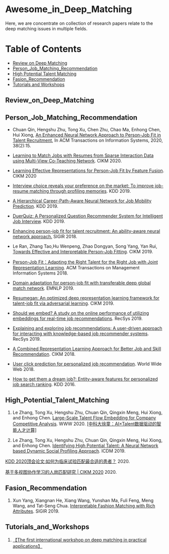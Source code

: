 # Awesome_in_Deep_Matching



Here, we are concentrate on collection of research papers relate to the deep matching issues in multiple fields.   


Table of Contents
=================


<!--   * [Datasets / Shared Tasks](#Datasets_Shared_Tasks) -->
  * [Review on Deep Matching](#Review_on_Deep_Matching)
  * [Person_Job_Matching_Recommendation](#Person_Job_Matching_Recommendation)
  * [High Potential Talent Matching](#High_Potential_Talent_Matching)
  * [Fasion_Recommendation](#Fasion_Recommendation)  
  * [Tutorials and Workshops](#Tutorials_and_Workshops)


<!-- ## Datasets_Shared_Tasks -->
## Review_on_Deep_Matching

## Person_Job_Matching_Recommendation
- Chuan Qin, Hengshu Zhu, Tong Xu, Chen Zhu, Chao Ma, Enhong Chen, Hui Xiong, [An Enhanced Neural Network Approach to Person-Job Fit in Talent Recruitment](https://bigdata.ustc.edu.cn/paper_pdf/2020/Chuan-Qin-TOIS.pdf), In ACM Transactions on Information Systems, 2020, 38(2):15.


- [Learning to Match Jobs with Resumes from Sparse Interaction Data using Multi-View Co-Teaching Network](https://arxiv.org/pdf/2009.13299). CIKM 2020.


- [Learning Effective Representations for Person-Job Fit by Feature Fusion](https://arxiv.org/pdf/2006.07017.pdf). CIKM 2020

- [Interview choice reveals your preference on the market: To improve job-resume matching through profiling memories](https://repository.kaust.edu.sa/bitstream/handle/10754/656763/kdd19-rt0938p.pdf?sequence=1&isAllowed=y). KDD 2019.

- [A Hierarchical Career-Path-Aware Neural Network for Job Mobility Prediction](./papers/A-Hierarchical-Career-Path-Aware-Neural-Network-for-Job-Mobility-Prediction.pdf). KDD 2019.

- [DuerQuiz: A Personalized Question Recommender System for Intelligent Job Interview](http://staff.ustc.edu.cn/~tongxu/Papers/Chuan_KDD19.pdf). KDD 2019.

- [Enhancing person-job fit for talent recruitment: An ability-aware neural network approach.](http://staff.ustc.edu.cn/~tongxu/Papers/Chuan_SIGIR18.pdf) SIGIR 2018.

- Le Ran, Zhang Tao,Hu Wenpeng, Zhao Dongyan, Song Yang, Yan Rui, [Towards Effective and Interpretable Person-Job Fitting](https://www.researchgate.net/profile/Rui_Yan45/publication/337018779_Towards_Effective_and_Interpretable_Person-Job_Fitting/links/5e8601854585150839b7c27f/Towards-Effective-and-Interpretable-Person-Job-Fitting.pdf). CIKM 2019.


- [Person-Job Fit：Adapting the Right Talent for the Right Job with Joint Representation Learning](https://arxiv.org/pdf/1810.04040). ACM Transactions on Management Information Systems 2018.


- [Domain adaptation for person-job fit with transferable deep global match network](https://www.aclweb.org/anthology/D19-1487.pdf). EMNLP 2019.


- [Resumegan: An optimized deep representation learning framework for talent-job fit via adversarial learning](https://github.com/shengyp/deep_matching/blob/gh-pages/papers/Luo%20et%20al._2019_Resumegan%20An%20optimized%20deep%20representation%20learning%20framework%20for%20talent-job%20fit%20via%20adversarial%20learning.pdf). CIKM 2019.


- [Should we embed? A study on the online performance of utilizing embeddings for real-time job recommendations](https://arxiv.org/pdf/1907.06556.pdf). RecSys 2019.


- [Explaining and exploring job recommendations: A user-driven approach for interacting with knowledge-based job recommender systems](https://www.researchgate.net/profile/Robin_De_Croon/publication/335771582_Explaining_and_exploring_job_recommendations_a_user-driven_approach_for_interacting_with_knowledge-based_job_recommender_systems/links/5d923495299bf10cff1cb57e/Explaining-and-exploring-job-recommendations-a-user-driven-approach-for-interacting-with-knowledge-based-job-recommender-systems.pdf). RecSys 2019.


- [A Combined Representation Learning Approach for Better Job and Skill Recommendation](https://scholarworks.iupui.edu/bitstream/handle/1805/20918/Dave_2019_combined.pdf?sequence=1&isAllowed=n). CIKM 2018.


- [User click prediction for personalized job recommendation](https://sci-hub.se/10.1007/s11280-018-0568-z). World Wide Web 2018.


- [How to get them a dream job?: Entity-aware features for personalized job search ranking](https://www.kdd.org/kdd2016/papers/files/adp0518-liA.pdf). KDD 2016.


## High_Potential_Talent_Matching
1. Le Zhang, Tong Xu, Hengshu Zhu, Chuan Qin, Qingxin Meng, Hui Xiong, and Enhong Chen. [Large-Scale Talent Flow Embedding for Company Competitive Analysis](http://staff.ustc.edu.cn/~tongxu/Papers/Le_WWW20.pdf). WWW 2020. [[中科大徐童：AI×Talent数据驱动的智能人才计算]](https://mp.weixin.qq.com/s/SZDgC_N2IfSzbXyOrS_7Gw) 


2. Le Zhang, Tong Xu, Hengshu Zhu, Chuan Qin, Qingxin Meng, Hui Xiong, and Enhong Chen. [Identifying High Potential Talent: A Neural Network based Dynamic Social Profiling Approach](http://staff.ustc.edu.cn/~tongxu/Papers/Yuyang_ICDM19.pdf). ICDM 2019.


[KDD 2020顶会论文:如何为临床试验匹配最合适的患者？](https://mp.weixin.qq.com/s/utkSCxko8IvukQFceyjR8g) 2020.

[基于多视图协作学习的人岗匹配研究 | CIKM 2020](https://mp.weixin.qq.com/s/alUSnM9CaZFipQOYNtZPRQ) 2020.


## Fasion_Recommendation
1. Xun Yang, Xiangnan He, Xiang Wang, Yunshan Ma, Fuli Feng, Meng Wang, and Tat-Seng Chua. [Interpretable Fashion Matching with Rich Attributes](http://staff.ustc.edu.cn/~hexn/papers/sigir19-fashion.pdf). SIGIR 2019.


## Tutorials_and_Workshops
1. [【The first international workshop on deep matching in practical applications】](https://wsdm2019-dapa.github.io/)



